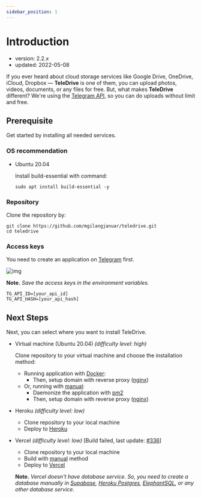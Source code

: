 ```yaml
---
sidebar_position: 1
---
```


# Introduction

 - version: 2.2.x
 - updated: 2022-05-08

If you ever heard about cloud storage services like Google Drive, OneDrive, iCloud, Dropbox &mdash; **TeleDrive** is one of them, you can upload photos, videos, documents, or any files for free. But, what makes **TeleDrive** different? We're using the <a href="https://core.telegram.org/api#telegram-api" target="_blank">Telegram API</a>, so you can do uploads without limit and free.

## Prerequisite

Get started by installing all needed services.

### OS recommendation

- Ubuntu 20.04

  Install build-essential with command:

  ```shell
  sudo apt install build-essential -y
  ```

### Repository

Clone the repository by:

```shell
git clone https://github.com/mgilangjanuar/teledrive.git
cd teledrive
```

### Access keys

You need to create an application on [Telegram](https://my.telegram.org/) first.

![img](https://res.cloudinary.com/mgilangjanuar/image/upload/v1648508069/teledrive/Screen_Shot_2022-03-29_at_05.52.20_rf4dxt.png)

**Note.** *Save the access keys in the environment variables.*

```
TG_API_ID=[your_api_id]
TG_API_HASH=[your_api_hash]
```

## Next Steps

Next, you can select where you want to install TeleDrive.

- Virtual machine (Ubuntu 20.04) *(difficulty level: high)*

  Clone repository to your virtual machine and choose the installation method:

  - Running application with [Docker](/docs/installation/docker):
    - Then, setup domain with reverse proxy ([nginx](/docs/deoployment/nginx))
  - Or, running with [manual](/docs/installation/manual):
    - Daemonize the application with [pm2](/docs/deoployment/pm2)
    - Then, setup domain with reverse proxy ([nginx](/docs/deoployment/nginx))

- Heroku *(difficulty level: low)*

  - Clone repository to your local machine
  - Deploy to [Heroku](/docs/deployment/heroku)

- Vercel *(difficulty level: low)* [Build failed, last update: [#336](https://github.com/mgilangjanuar/teledrive/issues/336#issuecomment-1120316455)]

  - Clone repository to your local machine
  - Build with [manual](/docs/installation/manual) method
  - Deploy to [Vercel](/docs/deployment/vercel)

  **Note.** *Vercel doesn't have database service. So, you need to create a database manually in [Supabase](https://supabase.com/), [Heroku Postgres](https://elements.heroku.com/addons/heroku-postgresql), [ElephantSQL](https://www.elephantsql.com/), or any other database service.*
